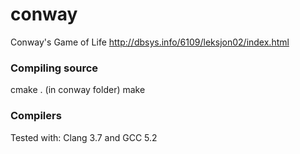 # conway
Conway's Game of Life
http://dbsys.info/6109/leksjon02/index.html
### Compiling source
cmake . (in conway folder)
make
### Compilers
Tested with:
Clang 3.7 and GCC 5.2
